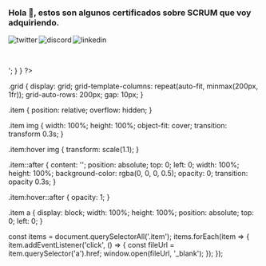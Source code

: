 ### Hola 👋, estos son algunos certificados sobre SCRUM que voy adquiriendo.
<p>
<a href="https://twitter.com/Javier_Argo" target="_blank">
   <img align="left" alt="twitter" src="https://img.shields.io/badge/Twitter-1DA1F2?style=for-the-badge&logo=twitter&logoColor=white" />
</a>&nbsp;&nbsp;

<a href="https://discordapp.com/users/JavierArgo#5553" target="_blank">
   <img align="left" alt="discord" src="https://img.shields.io/badge/Discord-7289DA?style=for-the-badge&logo=discord&logoColor=white" />
</a>&nbsp;&nbsp;

<a href="https://www.linkedin.com/in/javierargo/" target="_blank">
   <img align="left" alt="linkedin" src="https://img.shields.io/badge/LinkedIn-0077B5?style=for-the-badge&logo=linkedin&logoColor=white" />
</a>
<p/>

<br/>

<div class="grid">
  <?php
  $files = glob('*.*');
  foreach($files as $file) {
    $ext = pathinfo($file, PATHINFO_EXTENSION);
    if ($ext != 'md') { // Excluye el archivo README.md
      echo '<div class="item"><a href="https://github.com/javierstamina/scrum/blob/master/SPFC%20Certiprof%202023.pdf" target="_blank"><img src=""></a></div>';
    }
  }
  ?>
</div>

.grid {
  display: grid;
  grid-template-columns: repeat(auto-fit, minmax(200px, 1fr));
  grid-auto-rows: 200px;
  gap: 10px;
}

.item {
  position: relative;
  overflow: hidden;
}

.item img {
  width: 100%;
  height: 100%;
  object-fit: cover;
  transition: transform 0.3s;
}

.item:hover img {
  transform: scale(1.1);
}

.item::after {
  content: '';
  position: absolute;
  top: 0;
  left: 0;
  width: 100%;
  height: 100%;
  background-color: rgba(0, 0, 0, 0.5);
  opacity: 0;
  transition: opacity 0.3s;
}

.item:hover::after {
  opacity: 1;
}

.item a {
  display: block;
  width: 100%;
  height: 100%;
  position: absolute;
  top: 0;
  left: 0;
}


const items = document.querySelectorAll('.item');
items.forEach(item => {
  item.addEventListener('click', () => {
    const fileUrl = item.querySelector('a').href;
    window.open(fileUrl, '_blank');
  });
});


